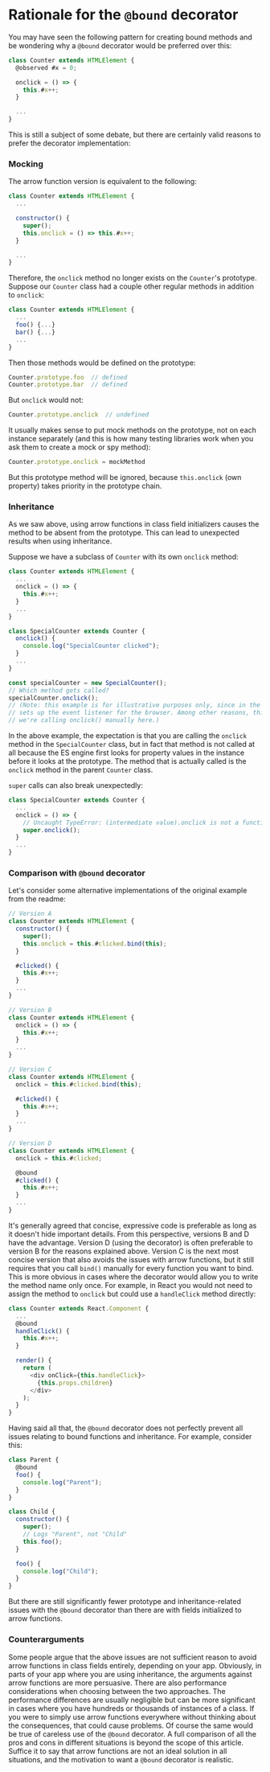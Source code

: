 # Rationale for the `@bound` decorator

You may have seen the following pattern for creating bound methods and be wondering why a `@bound` decorator would be preferred over this:

```js
class Counter extends HTMLElement {
  @observed #x = 0;

  onclick = () => {
    this.#x++;
  }

  ...
}
```

This is still a subject of some debate, but there are certainly valid reasons to prefer the decorator implementation:

### Mocking

The arrow function version is equivalent to the following:

```js
class Counter extends HTMLElement {
  ...

  constructor() {
    super();
    this.onclick = () => this.#x++;
  }

  ...
}
```

Therefore, the `onclick` method no longer exists on the `Counter`'s prototype. Suppose our `Counter` class had a couple other regular methods in addition to `onclick`:

```js
class Counter extends HTMLElement {
  ...
  foo() {...}
  bar() {...}
  ...
}
```

Then those methods would be defined on the prototype:

```js
Counter.prototype.foo  // defined
Counter.prototype.bar  // defined
```

But `onclick` would not:

```js
Counter.prototype.onclick  // undefined
```

It usually makes sense to put mock methods on the prototype, not on each instance separately (and this is how many testing libraries work when you ask them to create a mock or spy method):

```js
Counter.prototype.onclick = mockMethod
```

But this prototype method will be ignored, because `this.onclick` (own property) takes priority in the prototype chain.

### Inheritance

As we saw above, using arrow functions in class field initializers causes the method to be absent from the prototype. This can lead to unexpected results when using inheritance.

Suppose we have a subclass of `Counter` with its own `onclick` method:

```js
class Counter extends HTMLElement {
  ...
  onclick = () => {
    this.#x++;
  }
  ...
}

class SpecialCounter extends Counter {
  onclick() {
    console.log("SpecialCounter clicked");
  }
  ...
}

const specialCounter = new SpecialCounter();
// Which method gets called?
specialCounter.onclick();
// (Note: this example is for illustrative purposes only, since in the original example, `this.onclick = ...`
// sets up the event listener for the browser. Among other reasons, this example is not realistic because
// we're calling onclick() manually here.)
```

In the above example, the expectation is that you are calling the `onclick` method in the `SpecialCounter` class, but in fact that method is not called at all because the ES engine first looks for property values in the instance before it looks at the prototype. The method that is actually called is the `onclick` method in the parent `Counter` class.

`super` calls can also break unexpectedly:

```js
class SpecialCounter extends Counter {
  ...
  onclick = () => {
    // Uncaught TypeError: (intermediate value).onclick is not a function
    super.onclick();
  }
  ...
}
```

### Comparison with `@bound` decorator

Let's consider some alternative implementations of the original example from the readme:

```js
// Version A
class Counter extends HTMLElement {
  constructor() {
    super();
    this.onclick = this.#clicked.bind(this);
  }

  #clicked() {
    this.#x++;
  }
  ...
}

// Version B
class Counter extends HTMLElement {
  onclick = () => {
    this.#x++;
  }
  ...
}

// Version C
class Counter extends HTMLElement {
  onclick = this.#clicked.bind(this);

  #clicked() {
    this.#x++;
  }
  ...
}

// Version D
class Counter extends HTMLElement {
  onclick = this.#clicked;

  @bound
  #clicked() {
    this.#x++;
  }
  ...
}
```

It's generally agreed that concise, expressive code is preferable as long as it doesn't hide important details. From this perspective, versions B and D have the advantage. Version D (using the decorator) is often preferable to version B for the reasons explained above. Version C is the next most concise version that also avoids the issues with arrow functions, but it still requires that you call `bind()` manually for every function you want to bind. This is more obvious in cases where the decorator would allow you to write the method name only once. For example, in React you would not need to assign the method to `onclick` but could use a `handleClick` method directly:

```js
class Counter extends React.Component {
  ...
  @bound
  handleClick() {
    this.#x++;
  }

  render() {
    return (
      <div onClick={this.handleClick}>
        {this.props.children}
      </div>
    );
  }
}
```

Having said all that, the `@bound` decorator does not perfectly prevent all issues relating to bound functions and inheritance. For example, consider this:

```js
class Parent {
  @bound
  foo() {
    console.log("Parent");
  }
}

class Child {
  constructor() {
    super();
    // Logs "Parent", not "Child"
    this.foo();
  }

  foo() {
    console.log("Child");
  }
}
```

But there are still significantly fewer prototype and inheritance-related issues with the `@bound` decorator than there are with fields initialized to arrow functions.

### Counterarguments

Some people argue that the above issues are not sufficient reason to avoid arrow functions in class fields entirely, depending on your app. Obviously, in parts of your app where you are using inheritance, the arguments against arrow functions are more persuasive. There are also performance considerations when choosing between the two approaches. The performance differences are usually negligible but can be more significant in cases where you have hundreds or thousands of instances of a class. If you were to simply use arrow functions everywhere without thinking about the consequences, that could cause problems. Of course the same would be true of careless use of the `@bound` decorator. A full comparison of all the pros and cons in different situations is beyond the scope of this article. Suffice it to say that arrow functions are not an ideal solution in all situations, and the motivation to want a `@bound` decorator is realistic.
